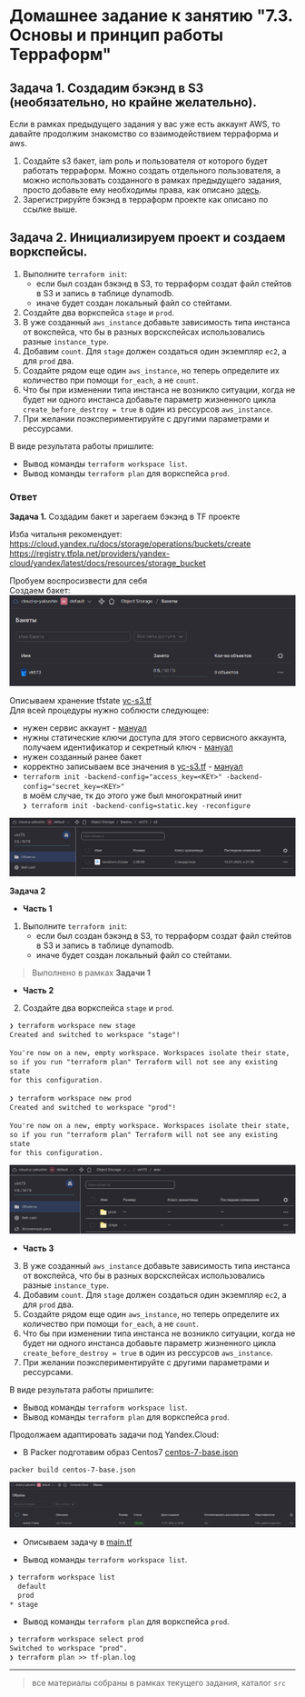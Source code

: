 # Домашнее задание к занятию "7.3. Основы и принцип работы Терраформ"

## Задача 1. Создадим бэкэнд в S3 (необязательно, но крайне желательно).

Если в рамках предыдущего задания у вас уже есть аккаунт AWS, то давайте продолжим знакомство со взаимодействием
терраформа и aws. 

1. Создайте s3 бакет, iam роль и пользователя от которого будет работать терраформ. Можно создать отдельного пользователя,
а можно использовать созданного в рамках предыдущего задания, просто добавьте ему необходимы права, как описано 
[здесь](https://www.terraform.io/docs/backends/types/s3.html).
1. Зарегистрируйте бэкэнд в терраформ проекте как описано по ссылке выше. 


## Задача 2. Инициализируем проект и создаем воркспейсы. 

1. Выполните `terraform init`:
    * если был создан бэкэнд в S3, то терраформ создат файл стейтов в S3 и запись в таблице 
dynamodb.
    * иначе будет создан локальный файл со стейтами.  
1. Создайте два воркспейса `stage` и `prod`.
1. В уже созданный `aws_instance` добавьте зависимость типа инстанса от вокспейса, что бы в разных ворскспейсах 
использовались разные `instance_type`.
1. Добавим `count`. Для `stage` должен создаться один экземпляр `ec2`, а для `prod` два. 
1. Создайте рядом еще один `aws_instance`, но теперь определите их количество при помощи `for_each`, а не `count`.
1. Что бы при изменении типа инстанса не возникло ситуации, когда не будет ни одного инстанса добавьте параметр
жизненного цикла `create_before_destroy = true` в один из рессурсов `aws_instance`.
1. При желании поэкспериментируйте с другими параметрами и рессурсами.

В виде результата работы пришлите:
* Вывод команды `terraform workspace list`.
* Вывод команды `terraform plan` для воркспейса `prod`.  

### Ответ
**Задача 1.** Создадим бакет и зарегаем бэкэнд в TF проекте

Изба читальня рекомендует: \
https://cloud.yandex.ru/docs/storage/operations/buckets/create \
https://registry.tfpla.net/providers/yandex-cloud/yandex/latest/docs/resources/storage_bucket

Пробуем воспросизвести для себя \
Создаем бакет:
![virt73-backet.png](img%2Fvirt73-backet.png)

Описываем хранение tfstate [yc-s3.tf](./src/terraform/yc-s3.tf) \
Для всей процедуры нужно соблюсти следующее:
- нужен сервис аккаунт - [мануал](https://cloud.yandex.ru/docs/iam/concepts/users/service-accounts)
- нужны статические ключи доступа для этого сервисного аккаунта, получаем идентификатор и секретный ключ - [мануал](https://cloud.yandex.ru/docs/iam/operations/sa/create-access-key)
- нужен созданный ранее бакет
- корректно записываем все значения в [yc-s3.tf](./src/terraform/yc-s3.tf) - [мануал](https://cloud.yandex.ru/docs/solutions/infrastructure-management/terraform-state-storage#configure-provider)
- `terraform init -backend-config="access_key=<KEY>" -backend-config="secret_key=<KEY>"`\
в моём случае, тк до этого уже был многократный инит \
`❯ terraform init -backend-config=static.key -reconfigure`

![tfstate.png](img%2Ftfstate.png)

**Задача 2** 
- **Часть 1**
1. Выполните `terraform init`:
    * если был создан бэкэнд в S3, то терраформ создат файл стейтов в S3 и запись в таблице 
dynamodb.
    * иначе будет создан локальный файл со стейтами.  
> Выполнено в рамках **Задачи 1**
- **Часть 2**
2. Создайте два воркспейса `stage` и `prod`.
```shell
❯ terraform workspace new stage
Created and switched to workspace "stage"!

You're now on a new, empty workspace. Workspaces isolate their state,
so if you run "terraform plan" Terraform will not see any existing state
for this configuration.

❯ terraform workspace new prod
Created and switched to workspace "prod"!

You're now on a new, empty workspace. Workspaces isolate their state,
so if you run "terraform plan" Terraform will not see any existing state
for this configuration.
```
![workspace-env.png](img%2Fworkspace-env.png)

- **Часть 3**
3. В уже созданный `aws_instance` добавьте зависимость типа инстанса от вокспейса, что бы в разных ворскспейсах 
использовались разные `instance_type`.
1. Добавим `count`. Для `stage` должен создаться один экземпляр `ec2`, а для `prod` два. 
1. Создайте рядом еще один `aws_instance`, но теперь определите их количество при помощи `for_each`, а не `count`.
1. Что бы при изменении типа инстанса не возникло ситуации, когда не будет ни одного инстанса добавьте параметр
жизненного цикла `create_before_destroy = true` в один из рессурсов `aws_instance`.
1. При желании поэкспериментируйте с другими параметрами и рессурсами.

В виде результата работы пришлите:
* Вывод команды `terraform workspace list`.
* Вывод команды `terraform plan` для воркспейса `prod`.  

Продолжаем адаптировать задачи под Yandex.Cloud:

- В Packer подготавим образ Centos7 [centos-7-base.json](src%2Fpacker%2Fcentos-7-base.json)
```shell
packer build centos-7-base.json
```
![img-build.png](img%2Fimg-build.png)

- Описываем задачу в [main.tf](src%2Fterraform%2Fmain.tf)

- Вывод команды `terraform workspace list`.
```
❯ terraform workspace list
  default
  prod
* stage
```
- Вывод команды `terraform plan` для воркспейса `prod`. 
```shell
❯ terraform workspace select prod
Switched to workspace "prod".
❯ terraform plan >> tf-plan.log 
```

---
> все материалы собраны в рамках текущего задания, каталог `src`